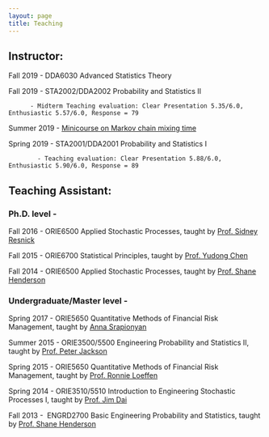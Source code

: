 ```yaml
---
layout: page
title: Teaching 
---
```


## Instructor:

Fall 2019 - DDA6030 Advanced Statistics Theory

Fall 2019 - STA2002/DDA2002 Probability and Statistics II

          - Midterm Teaching evaluation: Clear Presentation 5.35/6.0, Enthusiastic 5.57/6.0, Response = 79

Summer 2019 - [Minicourse on Markov chain mixing time](mcmt)

Spring 2019 - STA2001/DDA2001 Probability and Statistics I 

            - Teaching evaluation: Clear Presentation 5.88/6.0, Enthusiastic 5.90/6.0, Response = 89

## Teaching Assistant: 

### Ph.D. level -
Fall 2016 - ORIE6500 Applied Stochastic Processes, taught by [Prof. Sidney Resnick](https://people.orie.cornell.edu/sid/)
 
Fall 2015 - ORIE6700 Statistical Principles, taught by [Prof. Yudong Chen](http://people.orie.cornell.edu/yudong.chen/)

Fall 2014 - ORIE6500 Applied Stochastic Processes, taught by [Prof. Shane Henderson](http://people.orie.cornell.edu/shane/) 


### Undergraduate/Master level - 
Spring 2017 - ORIE5650 Quantitative Methods of Financial Risk Management, taught by [Anna Srapionyan](http://srapionyan.com/) 

Summer 2015 - ORIE3500/5500 Engineering Probability and Statistics II, taught by [Prof. Peter Jackson](http://people.orie.cornell.edu/jackson/new/) 

Spring 2015 - ORIE5650 Quantitative Methods of Financial Risk Management, taught by [Prof. Ronnie Loeffen](http://personalpages.manchester.ac.uk/staff/ronnie.loeffen/) 

Spring 2014 - ORIE3510/5510 Introduction to Engineering Stochastic Processes I, taught by [Prof. Jim Dai](http://people.orie.cornell.edu/jdai/) 

Fall 2013 -  ENGRD2700 Basic Engineering Probability and Statistics, taught by [Prof. Shane Henderson](http://people.orie.cornell.edu/shane/)
